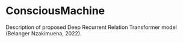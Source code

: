# ConsciousMachine

Description of proposed Deep Recurrent Relation Transformer model (Belanger Nzakimuena, 2022).
